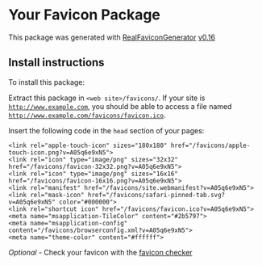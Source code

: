 # Your Favicon Package

This package was generated with [RealFaviconGenerator](https://realfavicongenerator.net/) [v0.16](https://realfavicongenerator.net/change_log#v0.16)

## Install instructions

To install this package:

Extract this package in <code>&lt;web site&gt;/favicons/</code>. If your site is <code>http://www.example.com</code>, you should be able to access a file named <code>http://www.example.com/favicons/favicon.ico</code>.

Insert the following code in the `head` section of your pages:

    <link rel="apple-touch-icon" sizes="180x180" href="/favicons/apple-touch-icon.png?v=A05q6e9xN5">
    <link rel="icon" type="image/png" sizes="32x32" href="/favicons/favicon-32x32.png?v=A05q6e9xN5">
    <link rel="icon" type="image/png" sizes="16x16" href="/favicons/favicon-16x16.png?v=A05q6e9xN5">
    <link rel="manifest" href="/favicons/site.webmanifest?v=A05q6e9xN5">
    <link rel="mask-icon" href="/favicons/safari-pinned-tab.svg?v=A05q6e9xN5" color="#000000">
    <link rel="shortcut icon" href="/favicons/favicon.ico?v=A05q6e9xN5">
    <meta name="msapplication-TileColor" content="#2b5797">
    <meta name="msapplication-config" content="/favicons/browserconfig.xml?v=A05q6e9xN5">
    <meta name="theme-color" content="#ffffff">

*Optional* - Check your favicon with the [favicon checker](https://realfavicongenerator.net/favicon_checker)